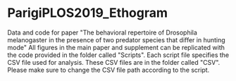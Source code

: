 # ParigiPLOS2019_Ethogram
Data and code for paper "The behavioral repertoire of Drosophila melanogaster in the presence of two predator species that differ in hunting mode"
All figures in the main paper and supplement can be replicated with the code provided in the folder called "Scripts". 
Each script file specifies the CSV file used for analysis. These CSV files are in the folder called "CSV".
Please make sure to change the CSV file path according to the script.
